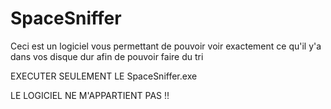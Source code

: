# SpaceSniffer
Ceci est un logiciel vous permettant de pouvoir voir exactement ce qu'il y'a dans vos disque dur afin de pouvoir faire du tri

EXECUTER SEULEMENT LE SpaceSniffer.exe

LE LOGICIEL NE M'APPARTIENT PAS !!
